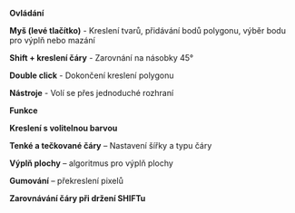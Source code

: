 **Ovládání**

 **Myš (levé tlačítko)** - Kreslení tvarů, přidávání bodů polygonu, výběr bodu pro výplň nebo mazání
 
 **Shift + kreslení čáry** - Zarovnání na násobky 45° 
 
 **Double click** - Dokončení kreslení polygonu 
 
 **Nástroje** - Volí se přes jednoduché rozhraní 
 

**Funkce**


**Kreslení s volitelnou barvou**

**Tenké a tečkované čáry** – Nastavení šířky a typu čáry

**Výplň plochy** – algoritmus pro výplň plochy

**Gumování** – překreslení pixelů

**Zarovnávání čáry při držení SHIFTu**
